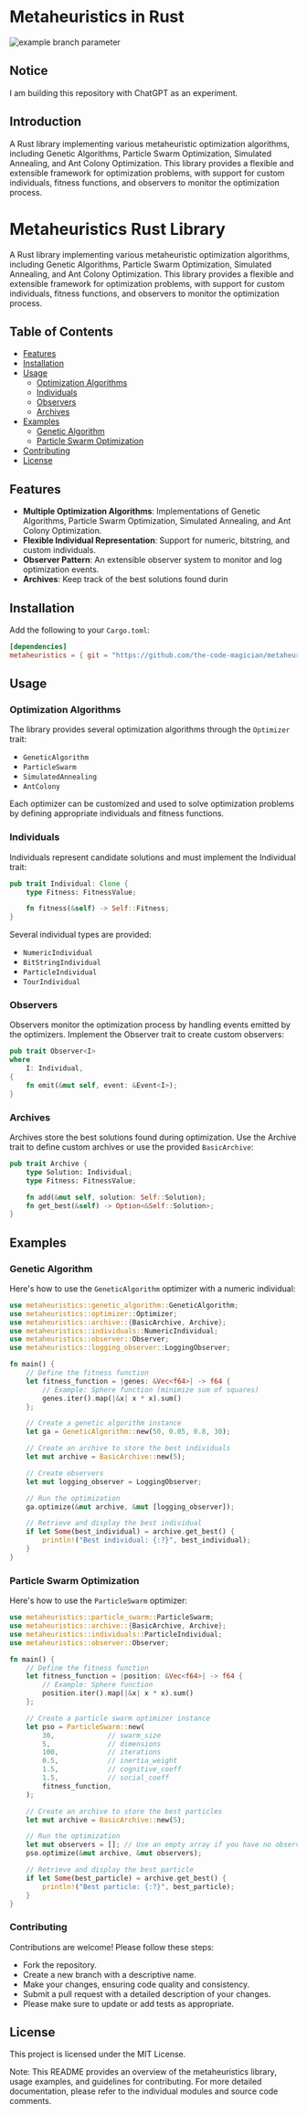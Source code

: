 # Metaheuristics in Rust

![example branch parameter](https://github.com/the-code-magician/metaheuristics-rs/actions/workflows/rust.yml/badge.svg?branch=feature-1)

## Notice
I am building this repository with ChatGPT as an experiment.

## Introduction

A Rust library implementing various metaheuristic optimization algorithms, including Genetic Algorithms, Particle Swarm Optimization, Simulated Annealing, and Ant Colony Optimization. This library provides a flexible and extensible framework for optimization problems, with support for custom individuals, fitness functions, and observers to monitor the optimization process.

# Metaheuristics Rust Library

A Rust library implementing various metaheuristic optimization algorithms, including Genetic Algorithms, Particle Swarm Optimization, Simulated Annealing, and Ant Colony Optimization. This library provides a flexible and extensible framework for optimization problems, with support for custom individuals, fitness functions, and observers to monitor the optimization process.

## Table of Contents

- [Features](#features)
- [Installation](#installation)
- [Usage](#usage)
  - [Optimization Algorithms](#optimization-algorithms)
  - [Individuals](#individuals)
  - [Observers](#observers)
  - [Archives](#archives)
- [Examples](#examples)
  - [Genetic Algorithm](#genetic-algorithm)
  - [Particle Swarm Optimization](#particle-swarm-optimization)
- [Contributing](#contributing)
- [License](#license)

## Features

- **Multiple Optimization Algorithms**: Implementations of Genetic Algorithms, Particle Swarm Optimization, Simulated Annealing, and Ant Colony Optimization.
- **Flexible Individual Representation**: Support for numeric, bitstring, and custom individuals.
- **Observer Pattern**: An extensible observer system to monitor and log optimization events.
- **Archives**: Keep track of the best solutions found durin

## Installation

Add the following to your `Cargo.toml`:

```toml
[dependencies]
metaheuristics = { git = "https://github.com/the-code-magician/metaheuristics-rs" }
```


## Usage
### Optimization Algorithms
The library provides several optimization algorithms through the `Optimizer` trait:

* `GeneticAlgorithm`
* `ParticleSwarm`
* `SimulatedAnnealing`
* `AntColony`

Each optimizer can be customized and used to solve optimization problems by defining appropriate individuals and fitness functions.

### Individuals
Individuals represent candidate solutions and must implement the Individual trait:

```rust
pub trait Individual: Clone {
    type Fitness: FitnessValue;

    fn fitness(&self) -> Self::Fitness;
}

```

Several individual types are provided:

* `NumericIndividual`
* `BitStringIndividual`
* `ParticleIndividual`
* `TourIndividual`

### Observers
Observers monitor the optimization process by handling events emitted by the optimizers. Implement the Observer trait to create custom observers:

```rust
pub trait Observer<I>
where
    I: Individual,
{
    fn emit(&mut self, event: &Event<I>);
}
```


### Archives
Archives store the best solutions found during optimization. Use the Archive trait to define custom archives or use the provided `BasicArchive`:

```rust
pub trait Archive {
    type Solution: Individual;
    type Fitness: FitnessValue;

    fn add(&mut self, solution: Self::Solution);
    fn get_best(&self) -> Option<&Self::Solution>;
}
```

## Examples
### Genetic Algorithm
Here's how to use the `GeneticAlgorithm` optimizer with a numeric individual:

```rust
use metaheuristics::genetic_algorithm::GeneticAlgorithm;
use metaheuristics::optimizer::Optimizer;
use metaheuristics::archive::{BasicArchive, Archive};
use metaheuristics::individuals::NumericIndividual;
use metaheuristics::observer::Observer;
use metaheuristics::logging_observer::LoggingObserver;

fn main() {
    // Define the fitness function
    let fitness_function = |genes: &Vec<f64>| -> f64 {
        // Example: Sphere function (minimize sum of squares)
        genes.iter().map(|&x| x * x).sum()
    };

    // Create a genetic algorithm instance
    let ga = GeneticAlgorithm::new(50, 0.05, 0.8, 30);

    // Create an archive to store the best individuals
    let mut archive = BasicArchive::new(5);

    // Create observers
    let mut logging_observer = LoggingObserver;

    // Run the optimization
    ga.optimize(&mut archive, &mut [logging_observer]);

    // Retrieve and display the best individual
    if let Some(best_individual) = archive.get_best() {
        println!("Best individual: {:?}", best_individual);
    }
}
```

### Particle Swarm Optimization
Here's how to use the `ParticleSwarm` optimizer:

```rust
use metaheuristics::particle_swarm::ParticleSwarm;
use metaheuristics::archive::{BasicArchive, Archive};
use metaheuristics::individuals::ParticleIndividual;
use metaheuristics::observer::Observer;

fn main() {
    // Define the fitness function
    let fitness_function = |position: &Vec<f64>| -> f64 {
        // Example: Sphere function
        position.iter().map(|&x| x * x).sum()
    };

    // Create a particle swarm optimizer instance
    let pso = ParticleSwarm::new(
        30,             // swarm_size
        5,              // dimensions
        100,            // iterations
        0.5,            // inertia_weight
        1.5,            // cognitive_coeff
        1.5,            // social_coeff
        fitness_function,
    );

    // Create an archive to store the best particles
    let mut archive = BasicArchive::new(5);

    // Run the optimization
    let mut observers = []; // Use an empty array if you have no observers
    pso.optimize(&mut archive, &mut observers);

    // Retrieve and display the best particle
    if let Some(best_particle) = archive.get_best() {
        println!("Best particle: {:?}", best_particle);
    }
}
```

### Contributing
Contributions are welcome! Please follow these steps:

* Fork the repository.
* Create a new branch with a descriptive name.
* Make your changes, ensuring code quality and consistency.
* Submit a pull request with a detailed description of your changes.
* Please make sure to update or add tests as appropriate.

## License
This project is licensed under the MIT License.

Note: This README provides an overview of the metaheuristics library, usage examples, and guidelines for contributing. For more detailed documentation, please refer to the individual modules and source code comments.

